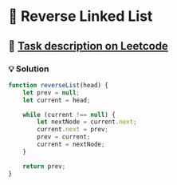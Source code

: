# 📝 Reverse Linked List

## 🔗 [Task description on Leetcode](https://leetcode.com/problems/reverse-linked-list/description/?envType=problem-list-v2&envId=linked-list)

### 💡 Solution

```js
function reverseList(head) {
	let prev = null;
	let current = head;

	while (current !== null) {
		let nextNode = current.next;
		current.next = prev;
		prev = current;
		current = nextNode;
	}

	return prev;
}
```
